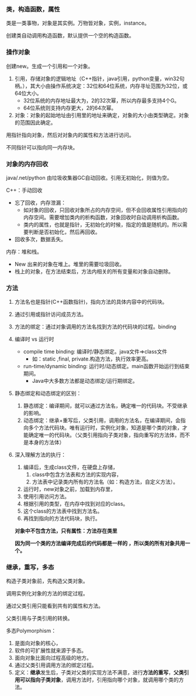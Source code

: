### 类，构造函数，属性

类是一类事物，对象是其实例。万物皆对象，实例，instance。

创建类自动调用构造函数，默认提供一个空的构造函数。

### 操作对象

创建new。生成一个引用和一个对象。

1. 引用，存储对象的逻辑地址（C++指针，java引用，python变量，win32句柄。），其大小由操作系统决定：32位和64位系统，内存寻址范围为32位，或64位大小。
   - 32位系统的内存地址最大为，2的32次幂，所以内存最多支持4个G。
   - 64位系统则支持内存更大，2的64次幂。
2. 对象：对象的起始地址由引用里的地址来确定，对象的大小由类型确定。对象的范围因此确定。

用指针指向对象，然后对对象内的属性和方法进行访问。

不同指针可以指向同一内存块。

### 对象的内存回收

java/.net/python 由垃圾收集器GC自动回收。引用无初始化，则值为空。

C++：手动回收

- 忘了回收，内存泄漏：
  - 如对象的回收，只回收对象所占的内存空间，但不会回收属性引用指向的内存空间。需要增加类内的析构函数，对象回收时自动调用析构函数。
  - 类内的属性，也就是指针，无初始化的时候，指定的值是随机的。所以需要判断是否初始化，然后再回收。
- 回收多次，数据丢失。

内存：堆和栈。

- New 出来的对象在堆上。堆里的需要垃圾回收。
- 栈上的对象，在方法结束后，方法内相关的所有变量和对象自动删除。

### 方法

1. 方法名也是指针(C++函数指针)，指向方法的具体内容中的代码块。

2. 通过引用或指针访问成员方法。

3. 方法的绑定：通过对象调用的方法名找到方法的代码块的过程。binding

4. 编译时 vs 运行时

   - compile time binding: 编译时/静态绑定。java文件=>class文件
     - 如：static ,final, private.构造方法，执行效率更高。
   - run-time/dynamic binding: 运行时/动态绑定。main函数开始运行到结束期间。
     - Java中大多数方法都是动态绑定/运行期绑定。

5. 静态绑定和动态绑定的区别：

   1. 静态绑定：编译期间，就可以通过方法名，确定唯一的代码块。不受继承的影响。
   2. 动态绑定：继承+重写后，父类引用，调用的方法名，在编译期间，会指向多个方法代码块。唯有运行时，实例化对象，知道是哪个类的对象，才能确定唯一的代码块。（父类引用指向子类对象，指向重写的方法体，而不是本身的方法体）

6. 深入理解方法的执行：

   1. 编译后，生成class文件，在硬盘上存储，
      1. class中包含方法表和方法的实现内容，
      2. 方法表中记录类内所有的方法名（如：构造方法，自定义方法）。
   2. 运行时，new对象之前，加载到内存里，
   3. 使用引用访问方法。
   4. 根据引用的类型，在内存中找到对应的class。
   5. 这个class的方法表中找到方法名。
   6. 再找到指向的方法代码块，执行。

   **对象中不包含方法，只有属性：方法存在类里**

   **因为同一个类的方法编译完成后的代码都是一样的 ，所以类的所有对象共用一个。**

### 继承，重写，多态

构造子类对象前，先构造父类对象。

调用实例化对象的方法的绑定过程。

通过父类引用只能看到共有的属性和方法。

父类引用与子类引用的转换。

多态Polymorphism：

1. 是面向对象的核心，
2. 软件的可扩展性就来源于多态。
3. 面向对象比面向过程高级的地方。
4. 通过父类引用调用方法的绑定过程。
5. 定义：**继承**发生后，子类对父类的实现方法不满意，进行**方法的重写**，**父类引用可以指向子类对象**，调用方法时，引用指向哪个对象，就调用哪个类的方法。